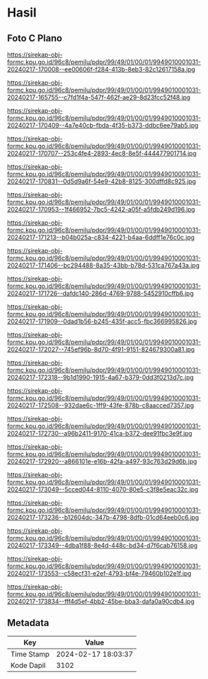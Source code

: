 # Hasil

## Foto C Plano

https://sirekap-obj-formc.kpu.go.id/96c8/pemilu/pdpr/99/49/01/00/01/9949010001031-20240217-170008--ee00606f-f284-413b-8eb3-82c12617158a.jpg

https://sirekap-obj-formc.kpu.go.id/96c8/pemilu/pdpr/99/49/01/00/01/9949010001031-20240217-165755--c7fd1f4a-547f-462f-ae29-8d23fcc52f48.jpg

https://sirekap-obj-formc.kpu.go.id/96c8/pemilu/pdpr/99/49/01/00/01/9949010001031-20240217-170409--4a7e40cb-fbda-4f35-b373-ddbc6ee79ab5.jpg

https://sirekap-obj-formc.kpu.go.id/96c8/pemilu/pdpr/99/49/01/00/01/9949010001031-20240217-170707--253c4fe4-2893-4ec8-8e5f-444477901714.jpg

https://sirekap-obj-formc.kpu.go.id/96c8/pemilu/pdpr/99/49/01/00/01/9949010001031-20240217-170831--0d5d9a6f-54e9-42b8-8125-300dffd8c925.jpg

https://sirekap-obj-formc.kpu.go.id/96c8/pemilu/pdpr/99/49/01/00/01/9949010001031-20240217-170953--1f466952-7bc5-4242-a05f-a5fdb249d196.jpg

https://sirekap-obj-formc.kpu.go.id/96c8/pemilu/pdpr/99/49/01/00/01/9949010001031-20240217-171213--b04b025a-c834-4221-b4aa-6ddff1e76c0c.jpg

https://sirekap-obj-formc.kpu.go.id/96c8/pemilu/pdpr/99/49/01/00/01/9949010001031-20240217-171406--bc294488-8a35-43bb-b78d-531ca767a43a.jpg

https://sirekap-obj-formc.kpu.go.id/96c8/pemilu/pdpr/99/49/01/00/01/9949010001031-20240217-171726--dafdc140-286d-4769-9788-5452910cffb6.jpg

https://sirekap-obj-formc.kpu.go.id/96c8/pemilu/pdpr/99/49/01/00/01/9949010001031-20240217-171909--0dad1b56-b245-435f-acc5-fbc366995826.jpg

https://sirekap-obj-formc.kpu.go.id/96c8/pemilu/pdpr/99/49/01/00/01/9949010001031-20240217-172027--745ef96b-8d70-4f91-9151-824679300a81.jpg

https://sirekap-obj-formc.kpu.go.id/96c8/pemilu/pdpr/99/49/01/00/01/9949010001031-20240217-172318--9b1d1990-1915-4a67-b379-0dd3f0213d7c.jpg

https://sirekap-obj-formc.kpu.go.id/96c8/pemilu/pdpr/99/49/01/00/01/9949010001031-20240217-172508--932dae6c-1ff9-43fe-878b-c8aacced7357.jpg

https://sirekap-obj-formc.kpu.go.id/96c8/pemilu/pdpr/99/49/01/00/01/9949010001031-20240217-172730--a96b2411-9170-41ca-b372-dee91fbc3e9f.jpg

https://sirekap-obj-formc.kpu.go.id/96c8/pemilu/pdpr/99/49/01/00/01/9949010001031-20240217-172920--a866101e-e16b-42fa-a497-93c763d29d6b.jpg

https://sirekap-obj-formc.kpu.go.id/96c8/pemilu/pdpr/99/49/01/00/01/9949010001031-20240217-173049--5cced044-8110-4070-80e5-c3f8e5eac32c.jpg

https://sirekap-obj-formc.kpu.go.id/96c8/pemilu/pdpr/99/49/01/00/01/9949010001031-20240217-173236--b12604dc-347b-4798-8dfb-01cd64eeb0c6.jpg

https://sirekap-obj-formc.kpu.go.id/96c8/pemilu/pdpr/99/49/01/00/01/9949010001031-20240217-173349--4dba1f88-8e4d-448c-bd34-d7f6cab76158.jpg

https://sirekap-obj-formc.kpu.go.id/96c8/pemilu/pdpr/99/49/01/00/01/9949010001031-20240217-173553--c58ecf31-e2ef-4793-bf4e-79460b102e1f.jpg

https://sirekap-obj-formc.kpu.go.id/96c8/pemilu/pdpr/99/49/01/00/01/9949010001031-20240217-173834--fff4d5ef-4bb2-45be-bba3-dafa0a90cdb4.jpg


## Metadata

| Key        | Value               |
| ---------- | ------------------- |
| Time Stamp | 2024-02-17 18:03:37 |
| Kode Dapil | 3102                |



